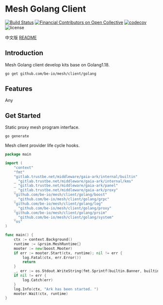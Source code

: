 # Mesh Golang Client

[![Build Status](https://travis-ci.org/ducesoft/babel.svg?branch=master)](https://travis-ci.org/ducesoft/babel)
[![Financial Contributors on Open Collective](https://opencollective.com/babel/all/badge.svg?label=financial+contributors)](https://opencollective.com/babel) [![codecov](https://codecov.io/gh/babel/babel/branch/master/graph/badge.svg)](https://codecov.io/gh/babel/babel)
![license](https://img.shields.io/github/license/ducesoft/babel.svg)

中文版 [README](README_CN.md)

## Introduction

Mesh Golang client develop kits base on Golang1.18.

```bash
go get github.com/be-io/mesh/client/golang
```

## Features

Any

## Get Started

Static proxy mesh program interface.

```bash
go generate
```

Mesh client provider life cycle hooks.

```go
package main

import (
	"context"
	"fmt"
	"gitlab.trustbe.net/middleware/gaia-ark/internal/builtin"
	_ "gitlab.trustbe.net/middleware/gaia-ark/internal/kms"
	_ "gitlab.trustbe.net/middleware/gaia-ark/panel"
	_ "gitlab.trustbe.net/middleware/gaia-ark/proxy"
	"github.com/be-io/mesh/client/golang/boost"
	_ "github.com/be-io/mesh/client/golang/grpc"
	"github.com/be-io/mesh/client/golang/log"
	_ "github.com/be-io/mesh/client/golang/proxy"
	"github.com/be-io/mesh/client/golang/prsim"
	_ "github.com/be-io/mesh/client/golang/system"
	"os"
)

func main() {
	ctx := context.Background()
	runtime := &prsim.MeshRuntime{}
	mooter := new(boost.Mooter)
	if err := mooter.Start(ctx, runtime); nil != err {
		log.Fatal(ctx, err.Error())
		return
	}
	_, err := os.Stdout.WriteString(fmt.Sprintf(builtin.Banner, builtin.Version, builtin.CommitID))
	if nil != err {
		log.Catch(err)
	}
	log.Info(ctx, "Ark has been started. ")
	mooter.Wait(ctx, runtime)
}

```

